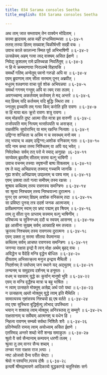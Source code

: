 ```yaml
---
title: 034 Sarama consoles Seetha
title_english: 034 Sarama consoles Seetha

---
```


<div class="audioEmbed"  caption="श्रीराम-हरिसीताराममूर्ति-घनपाठिभ्यां वचनम्" src="https://archive.org/download/Ramayana-recitation-Sriram-harisItArAmamUrti-Ghanapaati-v2/Kanda_6/Kanda_6_YK-034-Sarama_consoles_Seetha_0.mp3"></div>

अथ ताम् जात सम्तापाम् तेन वाक्येन मोदिताम् ।  
सरमा ह्लादयाम् आस महीं दग्धामिवाम्भसा ॥ ६-३४-१  
ततस् तस्या हितम् सख्याश् चिकीर्षन्ती सखी वचः ।  
उवाच काले कालज्ना स्मित पूर्व अभिभाषिणी ॥ ६-३४-२  
उत्सहेयम् अहम् गत्वा त्वद् वाक्यम् असित ईक्षणे ।  
निवेद्य कुशलम् रामे प्रतिच्चन्ना निवर्तितुम् ॥ ६-३४-३  
न हि मे क्रममाणाया निरालम्बे विहायसि ।  
समर्थो गतिम् अन्वेतुम् पवनो गरुडो अपि वा ॥ ६-३४-४  
एवम् ब्रुवाणाम् ताम् सीता सरमाम् पुनर् अब्रवीत् ।  
मधुरम् श्लक्ष्णया वाचा पूर्व शोक अभिपन्नया ॥ ६-३४-५  
समर्था गगनम् गन्तुम् अपि वा त्वम् रसा तलम् ।  
अवगच्चाम्य् अकर्तव्यम् कर्तव्यम् ते मद् अन्तरे ॥ ६-३४-६  
मत् प्रियम् यदि कर्तव्यम् यदि बुद्धिः स्थिरा तव ।  
ज्नातुम् इच्चामि तम् गत्वा किम् करोति इति रावणः ॥ ६-३४-७  
स हि माया बलः क्रूरो रावणः शत्रु रावणः ।  
माम् मोहयति दुष्ट आत्मा पीत मात्रा इव वारुणी ॥ ६-३४-८  
तर्जापयति माम् नित्यम् भर्त्सापयति च असक्र्त् ।  
राक्षसीभिः सुघोराभिर् या माम् रक्षन्ति नित्यशः ॥ ६-३४-९  
उद्विग्ना शन्किता च अस्मि न च स्वस्थम् मनो मम ।  
तद् भयाच् च अहम् उद्विग्ना;अशोक वनिकाम् गताः ॥ ६-३४-१०  
यदि नाम कथा तस्य निश्चितम् वा अपि यद् भवेत् ।  
निवेदयेथाः सर्वम् तत् परो मे स्याद् अनुग्रहः ॥६-३४-११  
साप्येवम् ब्रुवतीम् सीताम् सरमा वल्गु भाषिणी ।  
उवाच वचनम् तस्याः स्पृशन्ती बाष्प विक्लवम् ॥ ६-३४-१२  
एष ते यद्य् अभिप्रायस् तस्माद् गच्चामि जानकि ।  
गृह्य शत्रोर् अभिप्रायम् उपाव्र्त्ताम् च पश्य माम् ॥ ६-३४-१३  
एवम् उक्त्वा ततो गत्वा समीपम् तस्य रक्षसः ।  
शुश्राव कथितम् तस्य रावणस्य समन्त्रिणः ॥ ६-३४-१४  
सा श्रुत्वा निश्चयम् तस्य निश्चयज्ना दुरात्मनः ।  
पुनर् एव अगमत् क्षिप्रम् अशोक वनिकाम् तदा ॥ ६-३४-१५  
सा प्रविष्टा पुनस् तत्र ददर्श जनक आत्मजाम् ।  
प्रतीक्षमाणाम् स्वाम् एव भ्रष्ट पद्माम् इव श्रियम् ॥ ६-३४-१६  
ताम् तु सीता पुनः प्राप्ताम् सरमाम् वल्गु भाषिणीम् ।  
परिष्वज्य च सुस्निग्धम् ददौ च स्वयम् आसनम् ॥ ६-३४-१७  
इह आसीना सुखम् सर्वम् आख्याहि मम तत्त्वतः ।  
क्रूरस्य निश्चयम् तस्य रावणस्य दुरात्मनः ॥ ६-३४-१८  
एवम् उक्ता तु सरमा सीतया वेपमानया ।  
कथितम् सर्वम् आचष्त रावणस्य समन्त्रिणः ॥ ६-३४-१९  
जनन्या राक्षस इन्द्रो वै त्वन् मोक्ष अर्थम् बृहद् वचः ।  
अविद्धेन च वैदेहि मन्त्रि वृद्धेन बोधितः ॥ ६-३४-२०  
दीयताम् अभिसत्क्र्त्य मनुज इन्द्राय मैथिली ।  
निदर्शनम् ते पर्याप्तम् जन स्थाने यद् अद्भुतम् ॥ ६-३४-२१  
लन्घनम् च समुद्रस्य दर्शनम् च हनूमतः ।  
वधम् च रक्षसाम् युद्धे कः कुर्यान् मानुषो भुवि ॥ ६-३४-२२  
एवम् स मन्त्रि वृद्धैश्च मात्रा च बहु भाषितः ।  
न त्वाम् उत्सहते मोक्तुम् अर्तह्म् अर्थ परो यथा ॥ ६-३४-२३  
न उत्सहत्य् अम्र्तो मोक्तुम् युद्धे त्वाम् इति मैथिलि ।  
सामात्यस्य नृशंसस्य निश्चयो ह्य् एष वर्तते ॥ ६-३४-२४  
तद् एषा सुस्थिरा बुद्धिर्मृत्यु लोभाद् उपस्थिता ।  
भयान् न शक्तस् त्वाम् मोक्तुम् अनिरस्तस् तु सम्युगे ॥ ६-३४-२५  
राक्षसानाम् च सर्वेषाम् आत्मनश् च वधेन हि ।  
निहत्य रावणम् सम्ख्ये सर्वथा निशितैः शरैः ॥ ६-३४-२६  
प्रतिनेष्यति रामस् त्वाम् अयोध्याम् असित ईक्षणे ।  
एतस्मिन्न् अन्तरे शब्दो भेरी शन्ख समाकुलः ॥ ६-३४-२७  
श्रुतो वै सर्व सैन्यानाम् कम्पयन् धरणी तलम् ।  
श्रुत्वा तु तम् वानर सैन्य शब्दम् ।  
लन्का गता राक्षस राज भ्र्त्याः ।  
नष्ट ओजसो दैन्य परीत चेष्टाः ।  
श्रेयो न पश्यन्ति न्र्पस्य दोषैः ॥ ६-३४-२८  
इत्यार्षे श्रीमद्रामायणे आदिकाव्ये युद्धकाण्डे चतुस्त्रिंशः सर्गः